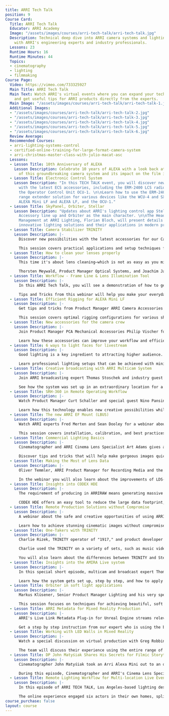 ```yaml
---
title: ARRI Tech Talk
position: 9
Course Card:
  Title: ARRI Tech Talk
  Educator: ARRI Academy
  Image: "/assets/images/courses/arri-tech-talk/arri-tech-talk.jpg"
  Description: Technical deep dive into ARRI camera systems and lighting equipment
    with ARRI's engineering experts and industry professionals.
  Lessons: 23
  Runtime Hours: 16
  Runtime Minutes: 44
  Topics:
  - cinematography
  - lighting
  - filmmaking
Course Page:
  Video: https://vimeo.com/733325927
  Main Title: ARRI Tech Talk
  Main Text: Watch ARRI's virtual events where you can expand your technical knowhow
    and get useful tips for ARRI products directly from the experts.
  Main Image: "/assets/images/courses/arri-tech-talk/arri-tech-talk-1.jpg"
  Additional Images:
  - "/assets/images/courses/arri-tech-talk/arri-tech-talk-2.jpg"
  - "/assets/images/courses/arri-tech-talk/arri-tech-talk-3.jpg"
  - "/assets/images/courses/arri-tech-talk/arri-tech-talk-4.jpg"
  - "/assets/images/courses/arri-tech-talk/arri-tech-talk-5.jpg"
  - "/assets/images/courses/arri-tech-talk/arri-tech-talk-6.jpg"
  Review Average: 
  Recommended Courses:
  - arri-lighting-systems-control
  - certified-online-training-for-large-format-camera-system
  - arri-christmas-master-class-with-julio-macat-asc
  Lessons:
  - Lesson Title: 10th Anniversary of ALEXA
    Lesson Description: Celebrate 10 years of ALEXA with a look back at the evolution
      of this groundbreaking camera system and its impact on the film industry.
  - Lesson Title: Electronic Control System
    Lesson Description: "In this TECH TALK event, you will discover new possibilities
      with the latest ECS accessories, including the ERM-2400 LCS radio module and
      the Operator Control Unit OCU-1. \n\nLearn how to use the ERM-2400 LCS as a
      range extender solution for various devices like the WCU-4 and SXU-1 hand units,
      ALEXA Mini LF and ALEXA LF, and the OCU-1."
  - Lesson Title: SkyPanel, Orbiter, Stellar
    Lesson Description: "Updates about ARRI's lighting control app Stellar, the SkyPanel
      Accessory line up and Orbiter as the main character. \n\nThe Head of Product
      Management at ARRI Lighting, Florian Bloch, will present details about these
      innovative lighting solutions and their applications in modern production environments."
  - Lesson Title: Camera Stabilizer TRINITY
    Lesson Description: |-
      Discover new possibilities with the latest accessories for our Camera Stabilizer Systems (CSS) and learn how and where to use the new SSB-1 bracket.

      This session covers practical applications and setup techniques for achieving smooth, cinematic camera movements in various shooting scenarios.
  - Lesson Title: How to clean your lenses properly
    Lesson Description: |-
      This time it's about lens cleaning—which is not as easy as you might think. There are hundreds of methods and materials that can be used; however, some of them are not really suitable for lens cleaning and can even be harmful to the health of the users.

      Thorsten Meywald, Product Manager Optical Systems, and Joachim Jaeger, Service Manager Tech Optics, are providing step-by-step instructions on how to clean your ARRI lens properly.
  - Lesson Title: Workflow - Frame Line & Lens Illumination Tool
    Lesson Description: |-
      In this ARRI Tech Talk, you will see a demonstration of how to generate a S35 frame line for a 2:1 ratio, using the ALEXA Mini LF.

      Tips and Tricks from this webinar will help you make your everyday tasks and workflows more efficient, saving you time on set and in post-production.
  - Lesson Title: Efficient Rigging for ALEXA Mini LF
    Lesson Description: |-
      Get tips and tricks from Product Manager ARRI Camera Accessories Jeanfre Fachon on how to configure the ALEXA Mini LF to your needs with the latest tools.

      This session covers optimal rigging configurations for various shooting scenarios, from handheld to stabilized setups.
  - Lesson Title: New accessories for the camera crew
    Lesson Description: |-
      Join Product Manager PCA Mechanical Accessories Philip Vischer for detailed information about new camera independent accessories for the camera crew just recently announced.

      Learn how these accessories can improve your workflow and efficiency on set.
  - Lesson Title: 6 ways to light faces for livestream
    Lesson Description: |-
      Good lighting is a key ingredient to attracting higher audience. The lighting techniques shared in this video will help you understand the principle of manipulating light to make any face to look its absolute best.

      Learn professional lighting setups that can be achieved with minimal equipment for streaming applications.
  - Lesson Title: Creative broadcasting with ARRI Multicam System
    Lesson Description: |-
      Join ARRI broadcasting expert Thomas Stoschek and industry guest Tilo Krause in this webinar about the creative opportunities and advantages of the ARRI Multicam System.

      See how the system was set up in an extraordinary location for a classical concert and learn about its special features that make it ideal for high-end multicamera productions.
  - Lesson Title: SRH-360 in Remote Operating Workflow
    Lesson Description: |-
      Watch Product Manager Curt Schaller and special guest Nino Pansini (known for "Ford v Ferrari," "Fast & Furious," and many more) demonstrate the SRH-360 and its accessories that allow a remote operating workflow, in order stay safe on set and comply with Covid guidelines.

      Learn how this technology enables new creative possibilities while maintaining safety protocols.
  - Lesson Title: The new ARRI EF Mount (LBUS)
    Lesson Description: |-
      Watch ARRI experts Fred Merten and Sean Dooley for a webinar about the new ARRI EF Mount (LBUS). They reveal tips and tricks for the ARRI EF Mount (LBUS) and explain for which cameras you can use the ARRI EF Mount (LBUS).

      This session covers installation, calibration, and best practices for using EF lenses on ARRI camera systems.
  - Lesson Title: Commercial Lighting Basics
    Lesson Description: |-
      Cinematographer and ARRI Cinema Lens Specialist Art Adams gives an inside look at lighting and shooting commercials.

      Discover tips and tricks that will help make gorgeous images quickly and efficiently at every budget level, from small setups to high-end productions.
  - Lesson Title: Making the Most of Lens Data
    Lesson Description: |-
      Oliver Temmler, ARRI Product Manager for Recording Media and the Lens Data System, gives you an overview of how to set up LDS with different camera/lens combinations.

      In the webinar you will also learn about the improvements of LDS-2, and how to make lens data accessible for postproduction, streamlining your workflow from set to final color.
  - Lesson Title: Insights into CODEX HDE
    Lesson Description: |-
      The requirement of producing in ARRIRAW means generating massive data files. At the same time, staying cost and time efficient is key for any production.

      CODEX HDE offers an easy tool to reduce the large data footprint, while saving 40% in time and budget! Learn how it works and get valuable insights from experts and their well-known projects.
  - Lesson Title: Remote Production Solutions without Compromise
    Lesson Description: |-
      A webinar about the safe and creative opportunities of using ARRI Remote Solutions and our Camera Stabilizer Systems.

      Learn how to achieve stunning cinematic images without compromise and get the most out of all your kit, whether shooting in the studio or on location.
  - Lesson Title: One-Takers with TRINITY
    Lesson Description: |-
      Charlie Rizek, TRINITY operator of "1917," and product developer Curt Schaller, talk about all things TRINITY.

      Charlie used the TRINITY on a variety of sets, such as music videos, where one-takers are crucial. He gives further insights into his experiences and the transition to producing not only music videos, but world-known feature films and TV series.

      You will also learn about the differences between TRINITY and Steadicam, as well as the operator's role on set and how to efficiently collaborate with DPs and Directors.
  - Lesson Title: Insights into the AMIRA Live system
    Lesson Description: |-
      In this special short episode, multicam and broadcast expert Thomas Stoschek will give insights into the AMIRA Live system.

      Learn how the system gets set up, step by step, and how to apply unique tools and functions for the benefit of your multicam production workflow.
  - Lesson Title: Orbiter in soft light applications
    Lesson Description: |-
      Markus Klüsener, Senior Product Manager Lighting and his very special guest Stefan Karle, Managing Director of DoPchoice, provide some clever insights into Orbiter accessories.

      This session focuses on techniques for achieving beautiful, soft lighting using the ARRI Orbiter system in various production scenarios.
  - Lesson Title: ARRI Metadata for Mixed Reality Production
    Lesson Description: |-
      ARRI's Live Link Metadata Plug-in for Unreal Engine streams relevant metadata from the ARRI camera system to the Unreal Engine via the Universal Motor Controller.

      Get a step by step instruction from our expert who is using the brand new Hi-5 for his demonstration, showing how to integrate ARRI camera data into real-time virtual production workflows.
  - Lesson Title: Working with LED Walls in Mixed Reality
    Lesson Description: |-
      Watch a special discussion on virtual production with Greg Robbins, Chris Fanning and Carol Mazzoni. Together, this dynamic team has worked on countless commercials and productions, including their recent demo video with AbelCine and the Mercedes S-Class launch, which were both filmed on an LED stage.

      The team will discuss their experience using the entire range of ARRI gear, from the ALEXA Mini LF, Signature Prime lenses, SkyPanels, and Stabilized Remote Head. Learn about their insights and the challenges they faced when working with virtual production.
  - Lesson Title: DP John Matyśiak Shares His Secrets for Filmic Storytelling
    Lesson Description: |-
      Cinematographer John Matyśiak took an Arri Alexa Mini out to an old house in Nashville discovered by director Potsy Ponciroli and captured the awe-inducing landscape and ominous sky, as well as the scene-stealing performance by Tim Blake Nelson. This neo-Western delivers the charm of the classics with stunning visual creativity.

      During this episode, Cinematographer and ARRI's Cinema Lens Specialist Art Adams will talk with John Matyśiak about shooting a Classic Western -- with the Twist. He'll share tips on camera movement, framing techniques, and some inspirations from OLD HENRY cinematography.
  - Lesson Title: Remote Lighting Workflow for Multi-location Live Events
    Lesson Description: |-
      In this episode of ARRI TECH TALK, Los Angeles-based lighting designer and technical director Andrew Schmedake will take you behind the scenes of the premiere party of TNT's "Snowpiercer" produced by the creative agency Little Cinema in April 2020.

      The online experience engaged six actors in their own homes, split between Los Angeles and New York with digital sets created with a green screen. The lighting on actors had to match up perfectly with the lighting in the digital environment behind them. Andrew used SkyPanels equipped with a CineMiranda unit, which plugged into actors' home ethernet without any complicated setup, this allowed him to set looks remotely once the backgrounds were ready and even tweak the lighting in real-time during rehearsals and the event.
course_purchase: false
layout: course
---
```


